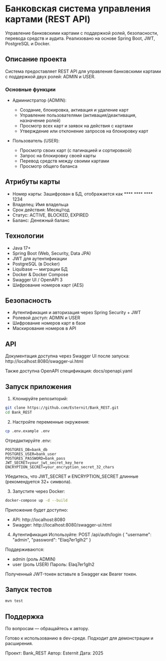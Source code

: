 # Банковская система управления картами (REST API)

Управление банковскими картами с поддержкой ролей, безопасности, перевода средств и аудита. Реализовано на основе Spring Boot, JWT, PostgreSQL и Docker.

## Описание проекта

Система предоставляет REST API для управления банковскими картами с поддержкой двух ролей: ADMIN и USER.

### Основные функции
- Администратор (ADMIN):
  - Создание, блокировка, активация и удаление карт
  - Управление пользователями (активация/деактивация, назначение ролей)
  - Просмотр всех карт и заявок на действия с картами
  - Утверждение или отклонение запросов на блокировку карт

- Пользователь (USER):
  - Просмотр своих карт (с пагинацией и сортировкой)
  - Запрос на блокировку своей карты
  - Перевод средств между своими картами
  - Просмотр общего баланса

## Атрибуты карты
- Номер карты: Зашифрован в БД, отображается как **** **** **** 1234
- Владелец: Имя владельца
- Срок действия: Месяц/год
- Статус: ACTIVE, BLOCKED, EXPIRED
- Баланс: Денежный баланс

## Технологии
- Java 17+
- Spring Boot (Web, Security, Data JPA)
- JWT для аутентификации
- PostgreSQL (в Docker)
- Liquibase — миграции БД
- Docker & Docker Compose
- Swagger UI / OpenAPI 3
- Шифрование номеров карт (AES)

## Безопасность
- Аутентификация и авторизация через Spring Security + JWT
- Ролевой доступ: ADMIN и USER
- Шифрование номеров карт в базе
- Маскирование номеров в API

## API
Документация доступна через Swagger UI после запуска:
http://localhost:8080/swagger-ui.html

Также доступна OpenAPI спецификация: docs/openapi.yaml

## Запуск приложения

1. Клонируйте репозиторий:

```bash
git clone https://github.com/Esternit/Bank_REST.git
cd Bank_REST
```

2. Настройте переменные окружения:

```bash
cp .env.example .env
```
Отредактируйте .env:
```env
POSTGRES_DB=bank_db
POSTGRES_USER=bank_user
POSTGRES_PASSWORD=bank_pass
JWT_SECRET=your_jwt_secret_key_here
ENCRYPTION_SECRET=your_encryption_secret_32_chars
```

Убедитесь, что JWT_SECRET и ENCRYPTION_SECRET длинные (рекомендуется 32+ символа).

3. Запустите через Docker:
```bash
docker-compose up -d --build
```

Приложение будет доступно:
- API: http://localhost:8080
- Swagger: http://localhost:8080/swagger-ui.html

4. Аутентификация
Используйте:
POST /api/auth/login
{
  "username": "admin",
  "password": "Elaq7er1glh2"
}

Поддерживаются:
- admin (роль ADMIN)
- user (роль USER)
Пароль: Elaq7er1glh2

Полученный JWT-токен вставьте в Swagger как Bearer токен.

## Запуск тестов
```bash 
mvn test
```

## Поддержка
По вопросам — обращайтесь к автору.

Готово к использованию в dev-среде. Подходит для демонстрации и расширения.

Проект: Bank_REST
Автор: Esternit
Дата: 2025
